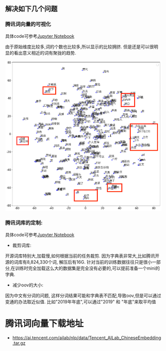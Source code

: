 ## 解决如下几个问题

### 腾讯词向量的可视化

具体code可参考[Jupyter Notebook](https://github.com/Flyfoxs/cut_word_vec/blob/master/notebook/visual.ipynb)

由于原始维度比较多,词的个数也比较多,所以显示的比较拥挤. 但是还是可以很明显的看出意义相近的词有聚拢的趋势.

![Word Vec Screenshot](https://raw.githubusercontent.com/Flyfoxs/cut_word_vec/master/imgs/word_vec.png)


### 腾讯词库的定制:
具体code可参考[Jupyter Notebook]( https://github.com/Flyfoxs/cut_word_vec/blob/master/notebook/word_split.ipynb)

- 裁剪词库: 
	
开源词库特别大,加载慢,如何根据当前的任务裁剪. 因为字典表非常大,比如腾讯开源的词库有8,824,330个词, 解压后有16G. 针对当前的训练数据往往只是很小一部分,在训练时完全加载这么大的数据集是完全没有必要的,可以提前准备一个mini的字典.
	
	
- 减少oov的大小:
	
因为中文有分词的问题, 这样分词结果可能和字典表不匹配,导致oov,但是可以通过变通的办法取近似值. 比如"2019年年底",可以通过"2019" 和 "年底"来取平均值 





# 腾讯词向量下载地址

- https://ai.tencent.com/ailab/nlp/data/Tencent_AILab_ChineseEmbedding.tar.gz


